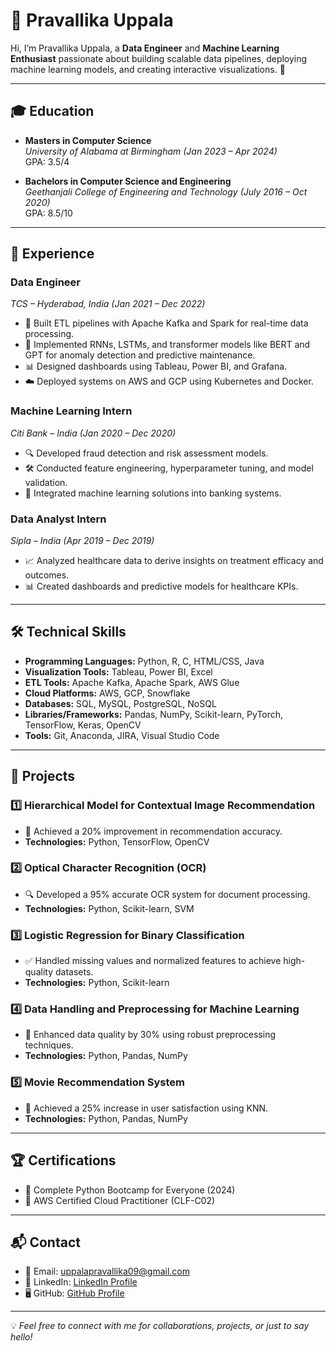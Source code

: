 # 🌟 Pravallika Uppala 

Hi, I’m Pravallika Uppala, a **Data Engineer** and **Machine Learning Enthusiast** passionate about building scalable data pipelines, deploying machine learning models, and creating interactive visualizations. 🚀

---

## 🎓 Education
- **Masters in Computer Science**  
  *University of Alabama at Birmingham (Jan 2023 – Apr 2024)*  
  GPA: 3.5/4  

- **Bachelors in Computer Science and Engineering**  
  *Geethanjali College of Engineering and Technology (July 2016 – Oct 2020)*  
  GPA: 8.5/10  

---

## 💼 Experience

### **Data Engineer**  
*TCS – Hyderabad, India (Jan 2021 – Dec 2022)*  
- 🔧 Built ETL pipelines with Apache Kafka and Spark for real-time data processing.  
- 🧠 Implemented RNNs, LSTMs, and transformer models like BERT and GPT for anomaly detection and predictive maintenance.  
- 📊 Designed dashboards using Tableau, Power BI, and Grafana.  
- ☁️ Deployed systems on AWS and GCP using Kubernetes and Docker.  

### **Machine Learning Intern**  
*Citi Bank – India (Jan 2020 – Dec 2020)*  
- 🔍 Developed fraud detection and risk assessment models.  
- 🛠 Conducted feature engineering, hyperparameter tuning, and model validation.  
- 🤝 Integrated machine learning solutions into banking systems.  

### **Data Analyst Intern**  
*Sipla – India (Apr 2019 – Dec 2019)*  
- 📈 Analyzed healthcare data to derive insights on treatment efficacy and outcomes.  
- 📊 Created dashboards and predictive models for healthcare KPIs.  

---

## 🛠 Technical Skills

- **Programming Languages:** Python, R, C, HTML/CSS, Java  
- **Visualization Tools:** Tableau, Power BI, Excel  
- **ETL Tools:** Apache Kafka, Apache Spark, AWS Glue  
- **Cloud Platforms:** AWS, GCP, Snowflake  
- **Databases:** SQL, MySQL, PostgreSQL, NoSQL  
- **Libraries/Frameworks:** Pandas, NumPy, Scikit-learn, PyTorch, TensorFlow, Keras, OpenCV  
- **Tools:** Git, Anaconda, JIRA, Visual Studio Code  

---

## 📂 Projects

### 1️⃣ Hierarchical Model for Contextual Image Recommendation
- 🎯 Achieved a 20% improvement in recommendation accuracy.  
- **Technologies:** Python, TensorFlow, OpenCV  

### 2️⃣ Optical Character Recognition (OCR)
- 🔍 Developed a 95% accurate OCR system for document processing.  
- **Technologies:** Python, Scikit-learn, SVM  

### 3️⃣ Logistic Regression for Binary Classification
- ✅ Handled missing values and normalized features to achieve high-quality datasets.  
- **Technologies:** Python, Scikit-learn  

### 4️⃣ Data Handling and Preprocessing for Machine Learning
- 🔧 Enhanced data quality by 30% using robust preprocessing techniques.  
- **Technologies:** Python, Pandas, NumPy  

### 5️⃣ Movie Recommendation System
- 🎥 Achieved a 25% increase in user satisfaction using KNN.  
- **Technologies:** Python, Pandas, NumPy  

---

## 🏆 Certifications

- 📜 Complete Python Bootcamp for Everyone (2024)  
- 📜 AWS Certified Cloud Practitioner (CLF-C02)  

---

## 📬 Contact

- 📧 Email: [uppalapravallika09@gmail.com](mailto:uppalapravallika09@gmail.com)    
- 💼 LinkedIn: [LinkedIn Profile](https://www.linkedin.com/in/pravallikauppala/)  
- 🖥 GitHub: [GitHub Profile](https://github.com/Pravallika1234uppala)  

---

💡 *Feel free to connect with me for collaborations, projects, or just to say hello!*
